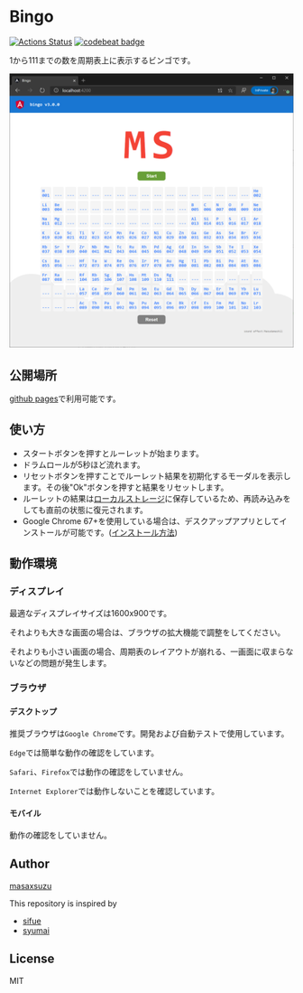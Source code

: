 # Bingo

[![Actions Status](https://github.com/masaxsuzu/bingo/workflows/CI/CD/badge.svg)](https://github.com/masaxsuzu/bingo/actions) [![codebeat badge](https://codebeat.co/badges/d7f6198a-5fd2-4955-85fd-5c4bc1f6a6da)](https://codebeat.co/projects/github-com-masaxsuzu-bingo-master)

1から111までの数を周期表上に表示するビンゴです。

![bingo](./assets/play.png)

## 公開場所

[github pages](https://masaxsuzu.github.io/bingo/index.html)で利用可能です。

## 使い方

- スタートボタンを押すとルーレットが始まります。
- ドラムロールが5秒ほど流れます。
- リセットボタンを押すことでルーレット結果を初期化するモーダルを表示します。その後"Ok"ボタンを押すと結果をリセットします。
- ルーレットの結果は[ローカルストレージ](https://developer.mozilla.org/ja/docs/Web/API/Window/localStorage)に保存しているため、再読み込みをしても直前の状態に復元されます。  
- Google Chrome 67+を使用している場合は、デスクアップアプリとしてインストールが可能です。([インストール方法](./docs/install.md))

## 動作環境

### ディスプレイ

最適なディスプレイサイズは1600x900です。

それよりも大きな画面の場合は、ブラウザの拡大機能で調整をしてください。

それよりも小さい画面の場合、周期表のレイアウトが崩れる、一画面に収まらないなどの問題が発生します。

### ブラウザ

#### デスクトップ

推奨ブラウザは```Google Chrome```です。開発および自動テストで使用しています。

```Edge```では簡単な動作の確認をしています。

```Safari```、```Firefox```では動作の確認をしていません。

```Internet Explorer```では動作しないことを確認しています。

#### モバイル

動作の確認をしていません。

## Author

[masaxsuzu](https://github.com/masaxsuzu)

This repository is inspired by 

- [sifue](https://github.com/sifue/partybingo)
- [syumai](https://github.com/syumai/partybingo)

## License

MIT
